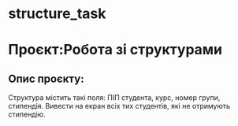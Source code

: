 # structure_task
# Проєкт:Робота зі структурами

## Опис проєкту:
Структура містить такі поля: ПІП студента, курс, номер групи, стипендія. Вивести на екран всіх тих студентів, які не отримують стипендію.
